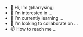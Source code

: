 - 👋 Hi, I’m @harrysingj
- 👀 I’m interested in ...
- 🌱 I’m currently learning ...
- 💞️ I’m looking to collaborate on ...
- 📫 How to reach me ...

<!---
harrysingj/harrysingj is a ✨ special ✨ repository because its `README.md` (this file) appears on your GitHub profile.
You can click the Preview link to take a look at your changes.
--->
